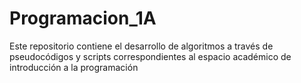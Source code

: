 # Programacion_1A
Este repositorio contiene el desarrollo de algoritmos a través de pseudocódigos y scripts correspondientes al espacio académico de introducción a la programación  
